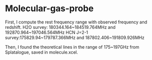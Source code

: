 # Molecular-gas-probe
First, I compute the rest frequency range with observed frequency and redshift. 
H2O survey: 180344.164~184519.764MHz and 192870.964~197046.564MHz
HCN J=2-1 survey:175829.94~179787.366MHz and 187802.406~191809.926MHz

Then, I found the theoretical lines in the range of 175~197GHz from Splatalogue, saved in molecule.xcel. 

